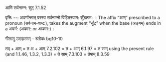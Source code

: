 

 आमि सर्वनाम्न: सुट् 7.1.52 


वृत्तिः --: अवर्णान्तात् परस्य सर्वनाम्नो विहितस्याम: सुँडागम: । The affix “आम्” prescribed to a pronoun (सर्वनाम-शब्द:), takes the augment “सुँट्” when the base (अङ्गम्) ends in a अवर्ण: (अकार: or आकार:)। 


गीतासु उदाहरणम् – श्लोकः bg10-10 


तद् + आम् = त अ + आम् 7.2.102 = त + आम् 6.1.97 = त साम् using the present rule (and 1.1.46, 1.3.2, 1.3.3) = ते साम् 7.3.103 = तेषाम् 8.3.59 



